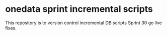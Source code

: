# onedata sprint incremental scripts
This repository is to version control incremental DB scripts Sprint 30 go live fixes.
